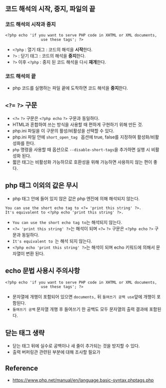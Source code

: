 ## 코드 해석의 시작, 중지, 파일의 끝
### 코드 해석의 시작과 중지
```
<?php echo 'if you want to serve PHP code in XHTML or XML documents,
                use these tags'; ?>
```
- `<?php` : 열기 태그 : 코드의 해석을 **시작**한다.
- `?>` : 닫기 태그 : 코드의 해석을 **중지**한다.
- `?>` 이후 `<?php` : 중지 된 코드 해석을 다시 **재개**한다.

### 코드 해석의 끝
- php 코드를 실행하는 파일 끝에 도착하면 코드 해석을 **중지**한다.

## `<?=` `?>` 구문
- `<?=` `?>` 구문은 `<?php echo` `?>` 구문과 동일하다.
- HTML과 혼합하여 쓰는 방식을 사용할 때 편하게 구현하기 위해 만든 것.
- php.ini 파일을 이 구문의 활성/비활성을 선택할 수 있다.
- php.ini 파일 안에 `short_open_tag ` 옵션에 true, false를 지정하여 활성화/비활성화를 한다.
- `php` 명령을 사용할 때 옵션으로 `--disable-short-tags`을 추가하면 실행 시 비활성화 된다.
- 짧은 태그는 비활성화 가능하므로 호환성을 위해 가능하면 사용하지 않는 편이 좋다.

## php 태그 이외의 값은 무시
- php 태그 안에 들어 있지 않은 값은 php 엔진에 의해 해석되지 않는다.
```
You can use the short echo tag to <?= 'print this string' ?>.
It's equivalent to <?php echo 'print this string' ?>.
```
- `You can use the short echo tag to`는 해석되지 않는다.
- `<?= 'print this string' ?>`는 해석이 되며 `<?=` `?>` 구문은 `<?php echo` `?>` 구문과 동일하다.
- `It's equivalent to `는 해석 되지 않는다.
- `<?php echo 'print this string' ?>`는 해석이 되며 echo 키워드에 의해서 문자열이 변환 된다.

## echo 문법 사용시 주의사항
```
<?php echo 'if you want to serve PHP code in XHTML or XML documents,
                use these tags'; ?>
```
- 문자열에 개행이 포함되어 있으면 `documents,` 뒤 `들여쓰기 공백 use`앞에 개행이 포함된다.
- `들여쓰기 공백` 문자열 개행 후 들여쓰기 한 공백도 모두 문자열의 출력 결과에 포함된다.

## 닫는 태그 생략
- 닫는 태그 뒤에 실수로 공백이나 새 줄이 추가되는 것을 방지할 수 있다.
- 출력 버퍼링관 관련된 부분에 대해 조사할 필요가 

## Reference
- https://www.php.net/manual/en/language.basic-syntax.phptags.php
